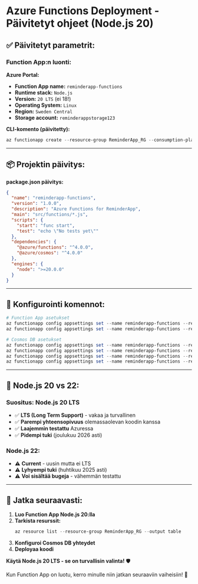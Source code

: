 # Azure Functions Deployment - Päivitetyt ohjeet (Node.js 20)

## ✅ **Päivitetyt parametrit:**

### **Function App:n luonti:**

**Azure Portal:**
- **Function App name:** `reminderapp-functions`
- **Runtime stack:** `Node.js`
- **Version:** `20 LTS` (ei 18!)
- **Operating System:** `Linux`
- **Region:** `Sweden Central`
- **Storage account:** `reminderappstorage123`

**CLI-komento (päivitetty):**
```powershell
az functionapp create --resource-group ReminderApp_RG --consumption-plan-location "Sweden Central" --runtime node --runtime-version 20 --functions-version 4 --name reminderapp-functions --storage-account reminderappstorage123 --os-type Linux
```

---

## 📦 **Projektin päivitys:**

**package.json päivitys:**
```json
{
  "name": "reminderapp-functions",
  "version": "1.0.0",
  "description": "Azure Functions for ReminderApp",
  "main": "src/functions/*.js",
  "scripts": {
    "start": "func start",
    "test": "echo \"No tests yet\""
  },
  "dependencies": {
    "@azure/functions": "^4.0.0",
    "@azure/cosmos": "^4.0.0"
  },
  "engines": {
    "node": ">=20.0.0"
  }
}
```

---

## 🔧 **Konfigurointi komennot:**

```powershell
# Function App asetukset
az functionapp config appsettings set --name reminderapp-functions --resource-group ReminderApp_RG --setting FUNCTIONS_WORKER_RUNTIME="node"
az functionapp config appsettings set --name reminderapp-functions --resource-group ReminderApp_RG --setting WEBSITE_NODE_DEFAULT_VERSION="~20"

# Cosmos DB asetukset
az functionapp config appsettings set --name reminderapp-functions --resource-group ReminderApp_RG --setting COSMOS_ENDPOINT="$cosmosEndpoint"
az functionapp config appsettings set --name reminderapp-functions --resource-group ReminderApp_RG --setting COSMOS_KEY="$cosmosKey"
az functionapp config appsettings set --name reminderapp-functions --resource-group ReminderApp_RG --setting COSMOS_DATABASE="ReminderAppDB"
az functionapp config appsettings set --name reminderapp-functions --resource-group ReminderApp_RG --setting COSMOS_CONTAINER="Configurations"
```

---

## 🎯 **Node.js 20 vs 22:**

### **Suositus: Node.js 20 LTS**
- ✅ **LTS (Long Term Support)** - vakaa ja turvallinen
- ✅ **Parempi yhteensopivuus** olemassaolevan koodin kanssa
- ✅ **Laajemmin testattu** Azuressa
- ✅ **Pidempi tuki** (joulukuu 2026 asti)

### **Node.js 22:**
- ⚠️ **Current** - uusin mutta ei LTS
- ⚠️ **Lyhyempi tuki** (huhtikuu 2025 asti)
- ⚠️ **Voi sisältää bugeja** - vähemmän testattu

---

## 🚀 **Jatka seuraavasti:**

1. **Luo Function App Node.js 20:lla**
2. **Tarkista resurssit:**
   ```powershell
   az resource list --resource-group ReminderApp_RG --output table
   ```
3. **Konfiguroi Cosmos DB yhteydet**
4. **Deployaa koodi**

**Käytä Node.js 20 LTS - se on turvallisin valinta!** 🛡️

Kun Function App on luotu, kerro minulle niin jatkan seuraaviin vaiheisiin! 🎯
